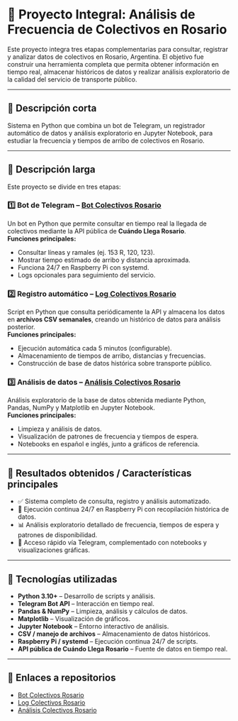 # 🚌 Proyecto Integral: Análisis de Frecuencia de Colectivos en Rosario

Este proyecto integra tres etapas complementarias para consultar, registrar y analizar datos de colectivos en Rosario, Argentina. El objetivo fue construir una herramienta completa que permita obtener información en tiempo real, almacenar históricos de datos y realizar análisis exploratorio de la calidad del servicio de transporte público.

---

## 🔹 Descripción corta
Sistema en Python que combina un bot de Telegram, un registrador automático de datos y análisis exploratorio en Jupyter Notebook, para estudiar la frecuencia y tiempos de arribo de colectivos en Rosario.

---

## 🔹 Descripción larga
Este proyecto se divide en tres etapas:

### 1️⃣ Bot de Telegram – [Bot Colectivos Rosario](https://github.com/ernes2111/bot-colectivos-rosario)
Un bot en Python que permite consultar en tiempo real la llegada de colectivos mediante la API pública de **Cuándo Llega Rosario**.  
**Funciones principales:**
- Consultar líneas y ramales (ej. 153 R, 120, 123).  
- Mostrar tiempo estimado de arribo y distancia aproximada.  
- Funciona 24/7 en Raspberry Pi con systemd.  
- Logs opcionales para seguimiento del servicio.

### 2️⃣ Registro automático – [Log Colectivos Rosario](https://github.com/ernes2111/log-colectivos-rosario)
Script en Python que consulta periódicamente la API y almacena los datos en **archivos CSV semanales**, creando un histórico de datos para análisis posterior.  
**Funciones principales:**
- Ejecución automática cada 5 minutos (configurable).  
- Almacenamiento de tiempos de arribo, distancias y frecuencias.  
- Construcción de base de datos histórica sobre transporte público.

### 3️⃣ Análisis de datos – [Análisis Colectivos Rosario](https://github.com/ernes2111/analisis-colectivos-rosario)
Análisis exploratorio de la base de datos obtenida mediante Python, Pandas, NumPy y Matplotlib en Jupyter Notebook.  
**Funciones principales:**
- Limpieza y análisis de datos.  
- Visualización de patrones de frecuencia y tiempos de espera.  
- Notebooks en español e inglés, junto a gráficos de referencia.

---

## 🔹 Resultados obtenidos / Características principales
- ✅ Sistema completo de consulta, registro y análisis automatizado.  
- 🔁 Ejecución continua 24/7 en Raspberry Pi con recopilación histórica de datos.  
- 📊 Análisis exploratorio detallado de frecuencia, tiempos de espera y patrones de disponibilidad.  
- 📱 Acceso rápido vía Telegram, complementado con notebooks y visualizaciones gráficas.

---

## 🔹 Tecnologías utilizadas
- **Python 3.10+** – Desarrollo de scripts y análisis.  
- **Telegram Bot API** – Interacción en tiempo real.  
- **Pandas & NumPy** – Limpieza, análisis y cálculos de datos.  
- **Matplotlib** – Visualización de gráficos.  
- **Jupyter Notebook** – Entorno interactivo de análisis.  
- **CSV / manejo de archivos** – Almacenamiento de datos históricos.  
- **Raspberry Pi / systemd** – Ejecución continua 24/7 de scripts.  
- **API pública de Cuándo Llega Rosario** – Fuente de datos en tiempo real.

---

## 🔹 Enlaces a repositorios
- [Bot Colectivos Rosario](https://github.com/ernes2111/bot-colectivos-rosario)  
- [Log Colectivos Rosario](https://github.com/ernes2111/log-colectivos-rosario)  
- [Análisis Colectivos Rosario](https://github.com/ernes2111/analisis-colectivos-rosario)

